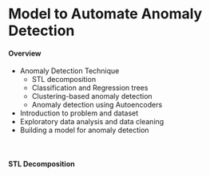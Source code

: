 # Model to Automate Anomaly Detection

#### Overview
- Anomaly Detection Technique
  - STL decomposition
  - Classification and Regression trees
  - Clustering-based anomaly detection
  - Anomaly detection using Autoencoders
- Introduction to problem and dataset
- Exploratory data analysis and data cleaning
- Building a model for anomaly detection

<br>

#### STL Decomposition
